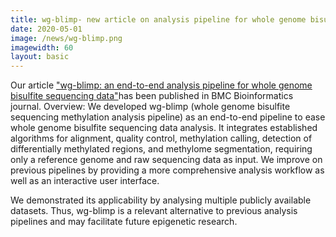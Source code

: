 ```yaml
---
title: wg-blimp- new article on analysis pipeline for whole genome bisulfite sequencing data
date: 2020-05-01
image: /news/wg-blimp.png
imagewidth: 60
layout: basic
---
```


Our article ["wg-blimp: an end-to-end analysis pipeline for whole genome bisulfite sequencing data"](https://bmcbioinformatics.biomedcentral.com/articles/10.1186/s12859-020-3470-5#Abs1)has been published in BMC Bioinformatics journal.
Overview:
We developed wg-blimp (whole genome bisulfite sequencing methylation analysis pipeline) as an end-to-end pipeline to ease whole genome bisulfite sequencing data analysis. It integrates established algorithms for alignment, quality control, methylation calling, detection of differentially methylated regions, and methylome segmentation, requiring only a reference genome and raw sequencing data as input. We improve on previous pipelines by providing a more comprehensive analysis workflow as well as an interactive user interface. 

We demonstrated its applicability by analysing multiple publicly available datasets. Thus, wg-blimp is a relevant alternative to previous analysis pipelines and may facilitate future epigenetic research.

